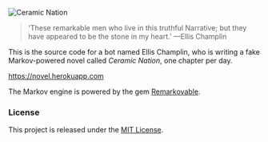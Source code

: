 ![Ceramic Nation](https://raw.githubusercontent.com/jwworth/novel/master/app/assets/images/logo.png)

> 'These remarkable men who live in this truthful Narrative; but they have
> appeared to be the stone in my heart.' —Ellis Champlin

This is the source code for a bot named Ellis Champlin, who is writing a fake
Markov-powered novel called *Ceramic Nation*, one chapter per day.

https://novel.herokuapp.com

The Markov engine is powered by the gem
[Remarkovable](https://rubygems.org/gems/remarkovable).

### License

This project is released under the [MIT License](http://www.opensource.org/licenses/MIT).
